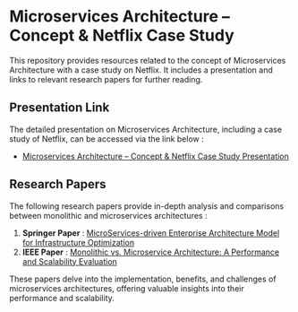 # Microservices Architecture – Concept & Netflix Case Study

This repository provides resources related to the concept of Microservices Architecture with a case study on Netflix. It includes a presentation and links to relevant research papers for further reading.

## Presentation Link

The detailed presentation on Microservices Architecture, including a case study of Netflix, can be accessed via the link below :

- [Microservices Architecture – Concept & Netflix Case Study Presentation](https://www.canva.com/design/DAGiGe-4EwE/pIoD72H2djBFCmqFUHwYBQ/view?utm_content=DAGiGe-4EwE&utm_campaign=designshare&utm_medium=link2&utm_source=uniquelinks&utlId=h672ab47e3f)

## Research Papers

The following research papers provide in-depth analysis and comparisons between monolithic and microservices architectures :

1. **Springer Paper** : [MicroServices-driven Enterprise Architecture Model for Infrastructure Optimization](https://link.springer.com/article/10.1186/s43093-023-00268-3)
2. **IEEE Paper** : [Monolithic vs. Microservice Architecture: A Performance and Scalability Evaluation](https://ieeexplore.ieee.org/abstract/document/9717259)

These papers delve into the implementation, benefits, and challenges of microservices architectures, offering valuable insights into their performance and scalability.
